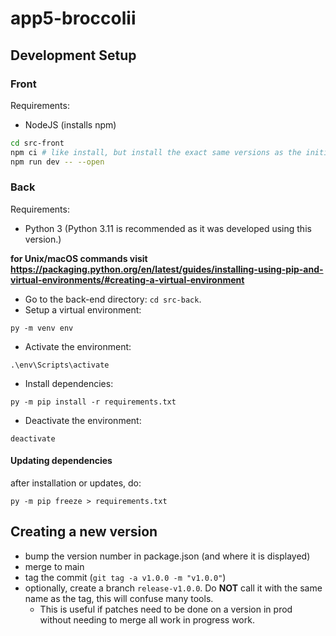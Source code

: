 # app5-broccolii

## Development Setup

### Front

Requirements:
- NodeJS (installs npm)

```bash
cd src-front
npm ci # like install, but install the exact same versions as the initial install, rather than the latest sub-version. It ensures everyone has the exact same environment.
npm run dev -- --open
```

### Back

Requirements:
- Python 3 (Python 3.11 is recommended as it was developed using this version.)

**for Unix/macOS commands visit https://packaging.python.org/en/latest/guides/installing-using-pip-and-virtual-environments/#creating-a-virtual-environment**

- Go to the back-end directory: `cd src-back`.
- Setup a virtual environment:
```
py -m venv env
```

- Activate the environment:
```
.\env\Scripts\activate
```

- Install dependencies:
```
py -m pip install -r requirements.txt
```

- Deactivate the environment:
```
deactivate
```

#### Updating dependencies

after installation or updates, do:
```
py -m pip freeze > requirements.txt
```

## Creating a new version

- bump the version number in package.json (and where it is displayed)
- merge to main
- tag the commit (`git tag -a v1.0.0 -m "v1.0.0"`)
- optionally, create a branch `release-v1.0.0`. Do **NOT** call it with the same name as the tag, this will confuse many tools.
    - This is useful if patches need to be done on a version in prod without needing to merge all work in progress work.